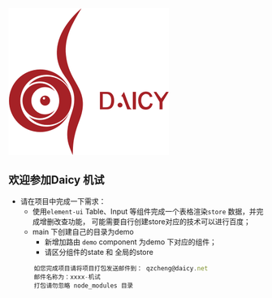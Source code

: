 ﻿![mahua](./img/daicy.png)
## 欢迎参加Daicy 机试
 * 请在项目中完成一下需求：
     *  使用`element-ui` Table、Input 等组件完成一个表格渲染`store` 数据，并完成增删改查功能，
        可能需要自行创建store对应的技术可以进行百度；
     * main 下创建自己的目录为demo
        * 新增加路由  `demo` component 为demo 下对应的组件；
        * 请区分组件的state 和 全局的store
 ```javascript
        如您完成项目请将项目打包发送邮件到： qzcheng@daicy.net
        邮件名称为：xxxx-机试 
        打包请勿忽略 node_modules 目录
 ```
